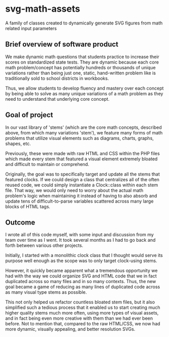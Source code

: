 # svg-math-assets
A family of classes created to dynamically generate SVG figures from math related input parameters

## Brief overview of software product
We make dynamic math questions that students practice to increase their scores on standardized state tests. They are dynamic because each core math problem/concept has potentially hundreds or thousands of unique variations rather than being just one, static, hand-written problem like is traditionally sold to school districts in workbooks.

Thus, we allow students to develop fluency and mastery over each concept by being able to solve as many unique variations of a math problem as they need to understand that underlying core concept.

## Goal of project
In our vast library of 'stems' (which are the core math concepts, described above, from which many variations 'stem'), we feature many forms of math problems that utilize visual elements such as diagrams, charts, graphs, shapes, etc.

Previously, these were made with raw HTML and CSS within the PHP files which made every stem that featured a visual element extremely bloated and difficult to maintain or comprehend.

Originally, the goal was to specifically target and update all the stems that featured clocks. If we could design a class that centralizes all of the often reused code, we could simply instantiate a Clock::class within each stem file. That way, we would only need to worry about the actual math problem's logic when maintaining it instead of having to also absorb and update tens of difficult-to-parse variables scattered across many large blocks of HTML tags.

## Outcome
I wrote all of this code myself, with some input and discussion from my team over time as I went. It took several months as I had to go back and forth between various other projects.

Initially, I started with a monolithic clock class that I thought would serve its purpose well enough as the scope was to only target clock-using stems.

However, it quickly became apparent what a tremendous opportunity we had with the way we could organize SVG and HTML code that we in fact duplicated across so many files and in so many contexts. Thus, the new goal became a game of reducing as many lines of duplicated code across as many visual type stems as possible.

This not only helped us refactor countless bloated stem files, but it also simplified such a tedious process that it enabled us to start creating much higher quality stems much more often, using more types of visual assets, and in fact being even more creative with them than we had ever been before. Not to mention that, compared to the raw HTML/CSS, we now had more dynamic, visually appealing, and better resolution SVGs.